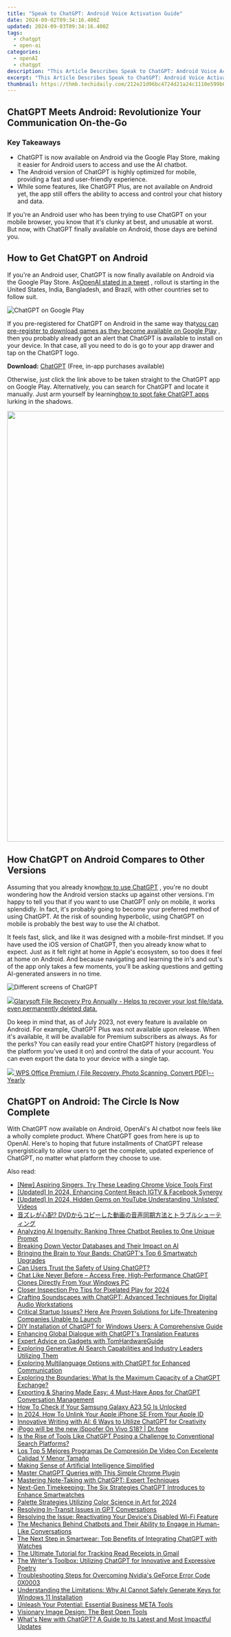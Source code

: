 ```yaml
---
title: "Speak to ChatGPT: Android Voice Activation Guide"
date: 2024-09-02T09:34:16.400Z
updated: 2024-09-03T09:34:16.400Z
tags:
  - chatgpt
  - open-ai
categories:
  - openAI
  - chatgpt
description: "This Article Describes Speak to ChatGPT: Android Voice Activation Guide"
excerpt: "This Article Describes Speak to ChatGPT: Android Voice Activation Guide"
thumbnail: https://thmb.techidaily.com/212e21d96bc4724d21a24c1110e599b63bc2c397e891bb1e1f9fc06be1f08b00.jpg
---
```


## ChatGPT Meets Android: Revolutionize Your Communication On-the-Go

### Key Takeaways

* ChatGPT is now available on Android via the Google Play Store, making it easier for Android users to access and use the AI chatbot.
* The Android version of ChatGPT is highly optimized for mobile, providing a fast and user-friendly experience.
* While some features, like ChatGPT Plus, are not available on Android yet, the app still offers the ability to access and control your chat history and data.

 If you're an Android user who has been trying to use ChatGPT on your mobile browser, you know that it's clunky at best, and unusable at worst. But now, with ChatGPT finally available on Android, those days are behind you.

## How to Get ChatGPT on Android

 If you're an Android user, ChatGPT is now finally available on Android via the Google Play Store. As[OpenAI stated in a tweet](https://twitter.com/OpenAI/status/1683854695398522881) , rollout is starting in the United States, India, Bangladesh, and Brazil, with other countries set to follow suit.

![ChatGPT on Google Play](https://static1.makeuseofimages.com/wordpress/wp-content/uploads/wm/2023/07/chatgpt-google-play-1.jpg)

 If you pre-registered for ChatGPT on Android in the same way that[you can pre-register to download games as they become available on Google Play](https://www.makeuseof.com/pre-register-games-google-play-store/) , then you probably already got an alert that ChatGPT is available to install on your device. In that case, all you need to do is go to your app drawer and tap on the ChatGPT logo.

**Download:** [ChatGPT](https://www.anrdoezrs.net/links/7251228/type/dlg/sid/UUmuoUeUpU2028180/https://play.google.com/store/apps/details?id=com.openai.chatgpt&hl=en&gl=US) (Free, in-app purchases available)

 Otherwise, just click the link above to be taken straight to the ChatGPT app on Google Play. Alternatively, you can search for ChatGPT and locate it manually. Just arm yourself by learning[how to spot fake ChatGPT apps](https://www.makeuseof.com/how-to-spot-fake-chatgpt-app-on-apple-app-store/) lurking in the shadows.

<!-- affiliate ads begin -->
<a href="https://funwhole.sjv.io/c/5597632/1702887/17189" target="_top" id="1702887"><img src="//a.impactradius-go.com/display-ad/17189-1702887" border="0" alt="" width="1000" height="1000"/></a><img height="0" width="0" src="https://imp.pxf.io/i/5597632/1702887/17189" style="position:absolute;visibility:hidden;" border="0" />
<!-- affiliate ads end -->
## How ChatGPT on Android Compares to Other Versions

 Assuming that you already know[how to use ChatGPT](https://www.makeuseof.com/how-to-use-chatgpt-by-openai) , you're no doubt wondering how the Android version stacks up against other versions. I'm happy to tell you that if you want to use ChatGPT only on mobile, it works splendidly. In fact, it's probably going to become your preferred method of using ChatGPT. At the risk of sounding hyperbolic, using ChatGPT on mobile is probably the best way to use the AI chatbot.

 It feels fast, slick, and like it was designed with a mobile-first mindset. If you have used the iOS version of ChatGPT, then you already know what to expect. Just as it felt right at home in Apple's ecosystem, so too does it feel at home on Android. And because navigating and learning the in's and out's of the app only takes a few moments, you'll be asking questions and getting AI-generated answers in no time.

![Different screens of ChatGPT](https://static1.makeuseofimages.com/wordpress/wp-content/uploads/wm/2023/07/chatgpt-android-overview.png)

<!-- affiliate ads begin -->
<a href="https://order.glarysoft.com/order/checkout.php?PRODS=35504869&QTY=1&AFFILIATE=108875&CART=1"><img src="https://secure.avangate.com/images/merchant/6734fa703f6633ab896eecbdfad8953a/products/1_FR-200-1.png" border="0">Glarysoft File Recovery Pro Annually -  Helps to recover your lost file/data, even permanently deleted data. 
</a>
<!-- affiliate ads end -->
 Do keep in mind that, as of July 2023, not every feature is available on Android. For example, ChatGPT Plus was not available upon release. When it's available, it will be available for Premium subscribers as always. As for the perks? You can easily read your entire ChatGPT history (regardless of the platform you've used it on) and control the data of your account. You can even export the data to your device with a single tap.

<!-- affiliate ads begin -->
<a href="https://secure.2checkout.com/order/checkout.php?PRODS=38729081&QTY=1&AFFILIATE=108875&CART=1"><img src="https://website-prod.cache.wpscdn.com/img/wps-office-pdf-editor-1x.890dbda.png" border="0">
WPS Office Premium ( File Recovery, Photo Scanning, Convert PDF)--Yearly</a>
<!-- affiliate ads end -->
## ChatGPT on Android: The Circle Is Now Complete

 With ChatGPT now available on Android, OpenAI's AI chatbot now feels like a wholly complete product. Where ChatGPT goes from here is up to OpenAI. Here's to hoping that future installments of ChatGPT release synergistically to allow users to get the complete, updated experience of ChatGPT, no matter what platform they choose to use.


<ins class="adsbygoogle"
     style="display:block"
     data-ad-format="autorelaxed"
     data-ad-client="ca-pub-7571918770474297"
     data-ad-slot="1223367746"></ins>



<ins class="adsbygoogle"
     style="display:block"
     data-ad-client="ca-pub-7571918770474297"
     data-ad-slot="8358498916"
     data-ad-format="auto"
     data-full-width-responsive="true"></ins>

<span class="atpl-alsoreadstyle">Also read:</span>
<div><ul>
<li><a href="https://extra-lessons.techidaily.com/new-aspiring-singers-try-these-leading-chrome-voice-tools-first/"><u>[New] Aspiring Singers, Try These Leading Chrome Voice Tools First</u></a></li>
<li><a href="https://instagram-videos.techidaily.com/updated-in-2024-enhancing-content-reach-igtv-and-facebook-synergy/"><u>[Updated] In 2024, Enhancing Content Reach  IGTV & Facebook Synergy</u></a></li>
<li><a href="https://eaxpv-info.techidaily.com/updated-in-2024-hidden-gems-on-youtube-understanding-unlisted-videos/"><u>[Updated] In 2024, Hidden Gems on YouTube  Understanding 'Unlisted' Videos</u></a></li>
<li><a href="https://some-knowledge.techidaily.com/1725286027429-dvd/"><u>音ズレが心配? DVDからコピーした動画の音声同期方法とトラブルシューティング</u></a></li>
<li><a href="https://tech-hub.techidaily.com/analyzing-ai-ingenuity-ranking-three-chatbot-replies-to-one-unique-prompt/"><u>Analyzing AI Ingenuity: Ranking Three Chatbot Replies to One Unique Prompt</u></a></li>
<li><a href="https://tech-hub.techidaily.com/breaking-down-vector-databases-and-their-impact-on-ai/"><u>Breaking Down Vector Databases and Their Impact on AI</u></a></li>
<li><a href="https://tech-hub.techidaily.com/bringing-the-brain-to-your-bands-chatgpts-top-6-smartwatch-upgrades/"><u>Bringing the Brain to Your Bands: ChatGPT's Top 6 Smartwatch Upgrades</u></a></li>
<li><a href="https://tech-hub.techidaily.com/can-users-trust-the-safety-of-using-chatgpt/"><u>Can Users Trust the Safety of Using ChatGPT?</u></a></li>
<li><a href="https://tech-hub.techidaily.com/chat-like-never-before-access-free-high-performance-chatgpt-clones-directly-from-your-windows-pc/"><u>Chat Like Never Before – Access Free, High-Performance ChatGPT Clones Directly From Your Windows PC</u></a></li>
<li><a href="https://extra-hints.techidaily.com/closer-inspection-pro-tips-for-pixelated-play-for-2024/"><u>Closer Inspection  Pro Tips for Pixelated Play for 2024</u></a></li>
<li><a href="https://tech-hub.techidaily.com/crafting-soundscapes-with-chatgpt-advanced-techniques-for-digital-audio-workstations/"><u>Crafting Soundscapes with ChatGPT: Advanced Techniques for Digital Audio Workstations</u></a></li>
<li><a href="https://win-able.techidaily.com/critical-startup-issues-here-are-proven-solutions-for-life-threatening-companies-unable-to-launch/"><u>Critical Startup Issues? Here Are Proven Solutions for Life-Threatening Companies Unable to Launch</u></a></li>
<li><a href="https://tech-hub.techidaily.com/diy-installation-of-chatgpt-for-windows-users-a-comprehensive-guide/"><u>DIY Installation of ChatGPT for Windows Users: A Comprehensive Guide</u></a></li>
<li><a href="https://tech-hub.techidaily.com/enhancing-global-dialogue-with-chatgpts-translation-features/"><u>Enhancing Global Dialogue with ChatGPT's Translation Features</u></a></li>
<li><a href="https://tech-hub.techidaily.com/expert-advice-on-gadgets-with-tomhardwareguide/"><u>Expert Advice on Gadgets with TomHardwareGuide</u></a></li>
<li><a href="https://tech-hub.techidaily.com/exploring-generative-ai-search-capabilities-and-industry-leaders-utilizing-them/"><u>Exploring Generative AI Search Capabilities and Industry Leaders Utilizing Them</u></a></li>
<li><a href="https://tech-hub.techidaily.com/exploring-multilanguage-options-with-chatgpt-for-enhanced-communication/"><u>Exploring Multilanguage Options with ChatGPT for Enhanced Communication</u></a></li>
<li><a href="https://tech-hub.techidaily.com/exploring-the-boundaries-what-is-the-maximum-capacity-of-a-chatgpt-exchange/"><u>Exploring the Boundaries: What Is the Maximum Capacity of a ChatGPT Exchange?</u></a></li>
<li><a href="https://tech-hub.techidaily.com/exporting-and-sharing-made-easy-4-must-have-apps-for-chatgpt-conversation-management/"><u>Exporting & Sharing Made Easy: 4 Must-Have Apps for ChatGPT Conversation Management</u></a></li>
<li><a href="https://sim-unlock.techidaily.com/how-to-check-if-your-samsung-galaxy-a23-5g-is-unlocked-by-drfone-android/"><u>How To Check if Your Samsung Galaxy A23 5G Is Unlocked</u></a></li>
<li><a href="https://apple-account.techidaily.com/in-2024-how-to-unlink-your-apple-iphone-se-from-your-apple-id-by-drfone-ios/"><u>In 2024, How To Unlink Your Apple iPhone SE From Your Apple ID</u></a></li>
<li><a href="https://tech-hub.techidaily.com/innovative-writing-with-ai-6-ways-to-utilize-chatgpt-for-creativity/"><u>Innovative Writing with AI: 6 Ways to Utilize ChatGPT for Creativity</u></a></li>
<li><a href="https://change-location.techidaily.com/ipogo-will-be-the-new-ispoofer-on-vivo-s18-drfone-by-drfone-virtual-android/"><u>iPogo will be the new iSpoofer On Vivo S18? | Dr.fone</u></a></li>
<li><a href="https://tech-hub.techidaily.com/is-the-rise-of-tools-like-chatgpt-posing-a-challenge-to-conventional-search-platforms/"><u>Is the Rise of Tools Like ChatGPT Posing a Challenge to Conventional Search Platforms?</u></a></li>
<li><a href="https://tech-revival.techidaily.com/los-top-5-mejores-programas-de-compresion-de-video-con-excelente-calidad-y-menor-tamano/"><u>Los Top 5 Mejores Programas De Compresión De Video Con Excelente Calidad Y Menor Tamaño</u></a></li>
<li><a href="https://tech-hub.techidaily.com/making-sense-of-artificial-intelligence-simplified/"><u>Making Sense of Artificial Intelligence Simplified</u></a></li>
<li><a href="https://tech-hub.techidaily.com/master-chatgpt-queries-with-this-simple-chrome-plugin/"><u>Master ChatGPT Queries with This Simple Chrome Plugin</u></a></li>
<li><a href="https://tech-hub.techidaily.com/mastering-note-taking-with-chatgpt-expert-techniques/"><u>Mastering Note-Taking with ChatGPT: Expert Techniques</u></a></li>
<li><a href="https://tech-hub.techidaily.com/next-gen-timekeeping-the-six-strategies-chatgpt-introduces-to-enhance-smartwatches/"><u>Next-Gen Timekeeping: The Six Strategies ChatGPT Introduces to Enhance Smartwatches</u></a></li>
<li><a href="https://vp-tips.techidaily.com/palette-strategies-utilizing-color-science-in-art-for-2024/"><u>Palette Strategies  Utilizing Color Science in Art for 2024</u></a></li>
<li><a href="https://tech-hub.techidaily.com/resolving-in-transit-issues-in-gpt-conversations/"><u>Resolving In-Transit Issues in GPT Conversations</u></a></li>
<li><a href="https://common-error.techidaily.com/resolving-the-issue-reactivating-your-devices-disabled-wi-fi-feature/"><u>Resolving the Issue: Reactivating Your Device's Disabled Wi-Fi Feature</u></a></li>
<li><a href="https://tech-hub.techidaily.com/the-mechanics-behind-chatbots-and-their-ability-to-engage-in-human-like-conversations/"><u>The Mechanics Behind Chatbots and Their Ability to Engage in Human-Like Conversations</u></a></li>
<li><a href="https://tech-hub.techidaily.com/the-next-step-in-smartwear-top-benefits-of-integrating-chatgpt-with-watches/"><u>The Next Step in Smartwear: Top Benefits of Integrating ChatGPT with Watches</u></a></li>
<li><a href="https://tech-recovery.techidaily.com/the-ultimate-tutorial-for-tracking-read-receipts-in-gmail/"><u>The Ultimate Tutorial for Tracking Read Receipts in Gmail</u></a></li>
<li><a href="https://tech-hub.techidaily.com/the-writers-toolbox-utilizing-chatgpt-for-innovative-and-expressive-poetry/"><u>The Writer's Toolbox: Utilizing ChatGPT for Innovative and Expressive Poetry</u></a></li>
<li><a href="https://win-blog.techidaily.com/troubleshooting-steps-for-overcoming-nvidias-geforce-error-code-0x0003/"><u>Troubleshooting Steps for Overcoming Nvidia's GeForce Error Code 0X0003</u></a></li>
<li><a href="https://tech-hub.techidaily.com/understanding-the-limitations-why-ai-cannot-safely-generate-keys-for-windows-11-installation/"><u>Understanding the Limitations: Why AI Cannot Safely Generate Keys for Windows 11 Installation</u></a></li>
<li><a href="https://facebook.techidaily.com/unleash-your-potential-essential-business-meta-tools/"><u>Unleash Your Potential: Essential Business META Tools</u></a></li>
<li><a href="https://tech-hub.techidaily.com/visionary-image-design-the-best-open-tools/"><u>Visionary Image Design: The Best Open Tools</u></a></li>
<li><a href="https://tech-hub.techidaily.com/whats-new-with-chatgpt-a-guide-to-its-latest-and-most-impactful-updates/"><u>What's New with ChatGPT? A Guide to Its Latest and Most Impactful Updates</u></a></li>
</ul></div>

